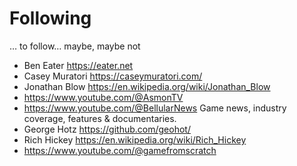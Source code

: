 # Following

&hellip; to follow&hellip; maybe, maybe not

* Ben Eater <https://eater.net>
* Casey Muratori <https://caseymuratori.com/>
* Jonathan Blow <https://en.wikipedia.org/wiki/Jonathan_Blow>
* <https://www.youtube.com/@AsmonTV>
* <https://www.youtube.com/@BellularNews>
  Game news, industry coverage, features & documentaries.
* George Hotz <https://github.com/geohot/>
* Rich Hickey <https://en.wikipedia.org/wiki/Rich_Hickey>
* <https://www.youtube.com/@gamefromscratch>
